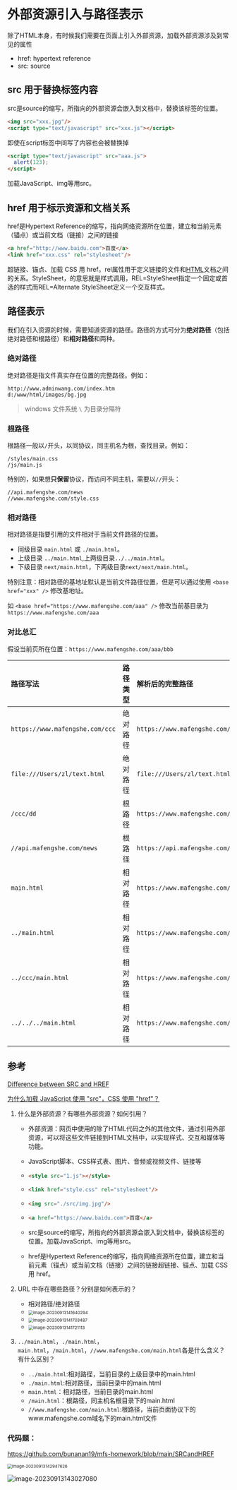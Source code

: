 # 外部资源引入与路径表示

除了HTML本身，有时候我们需要在页面上引入外部资源，加载外部资源涉及到常见的属性

- href: hypertext reference
- src: source

## src 用于替换标签内容

src是source的缩写，所指向的外部资源会嵌入到文档中，替换该标签的位置。

```html
<img src="xxx.jpg"/>
<script type="text/javascript" src="xxx.js"></script>
```

即使在script标签中间写了内容也会被替换掉

```html
<script type="text/javascript" src="aaa.js">
  alert(123);
</script>
```

加载JavaScript、img等用src。

## href 用于标示资源和文档关系

href是Hypertext Reference的缩写，指向网络资源所在位置，建立和当前元素（锚点）或当前文档（链接）之间的链接

```html
<a href="http://www.baidu.com">百度</a>
<link href="xxx.css" rel="stylesheet"/>
```

超链接、锚点、加载 CSS 用 href。rel属性用于定义链接的文件和[HTML](https://baike.baidu.com/item/HTML/97049?fromModule=lemma_inlink)文档之间的关系。StyleSheet，的意思就是样式调用，REL=StyleSheet指定一个固定或首选的样式而REL=Alternate StyleSheet定义一个交互样式。

## 路径表示

我们在引入资源的时候，需要知道资源的路径。路径的方式可分为**绝对路径**（包括绝对路径和根路径）和**相对路径**和两种。

### 绝对路径

绝对路径是指文件真实存在位置的完整路径。例如：

```
http://www.adminwang.com/index.htm
d:/www/html/images/bg.jpg
```

> windows 文件系统 `\` 为目录分隔符

### 根路径

根路径一般以`/`开头，以同协议，同主机名为根，查找目录。例如：

```
/styles/main.css
/js/main.js
```

特别的，如果想**只保留**协议，而访问不同主机，需要以`//`开头：

```
//api.mafengshe.com/news
//www.mafengshe.com/style.css
```

### 相对路径

相对路径是指要引用的文件相对于当前文件路径的位置。

- 同级目录 `main.html` 或 `./main.html`。
- 上级目录 `../main.html`,上两级目录`../../main.html`。
- 下级目录 `next/main.html`，下两级目录`next/next/main.html`。

特别注意：相对路径的基地址默认是当前文件路径位置，但是可以通过使用 `<base href="xxx" />` 修改基地址。

如 `<base href="https://www.mafengshe.com/aaa" />` 修改当前基目录为 `https://www.mafengshe.com/aaa`

### 对比总汇

假设当前页所在位置：`https://www.mafengshe.com/aaa/bbb`

| 路径写法                        | 路径类型 | 解析后的完整路径                          |
| :------------------------------ | :------- | :---------------------------------------- |
| `https://www.mafengshe.com/ccc` | 绝对路径 | `https://www.mafengshe.com/ccc`           |
| `file:///Users/zl/text.html`    | 绝对路径 | `file:///Users/zl/text.html`              |
| `/ccc/dd`                       | 根路径   | `https://www.mafengshe.com/ccc/dd`        |
| `//api.mafengshe.com/news`      | 根路径   | `https://api.mafengshe.com/news`          |
| `main.html`                     | 相对路径 | `https://www.mafengshe.com/aaa/main.html` |
| `../main.html`                  | 相对路径 | `https://www.mafengshe.com/main.html`     |
| `../ccc/main.html`              | 相对路径 | `https://www.mafengshe.com/ccc/main.html` |
| `../../../main.html`            | 相对路径 | `https://www.mafengshe.com/main.html`     |

## 参考

[Difference between SRC and HREF](http://stackoverflow.com/questions/3395359/difference-between-src-and-href)

[为什么加载 JavaScript 使用 "src"，CSS 使用 "href"？](http://www.zhihu.com/question/19708137)



1. 什么是外部资源？有哪些外部资源？如何引用？

   + 外部资源：网页中使用的除了HTML代码之外的其他文件，通过引用外部资源，可以将这些文件链接到HTML文档中，以实现样式、交互和媒体等功能。 

   + JavaScript脚本、CSS样式表、图片、音频或视频文件、链接等

   + ```html
     <style src="1.js"></style>
     ```

   + ```html
     <link href="style.css" rel="stylesheet"/>
     ```

   + ```html
     <img src="./src/img.jpg"/>
     ```

   + ```html
     <a href="https://www.baidu.com">百度</a>
     ```

   + src是source的缩写，所指向的外部资源会嵌入到文档中，替换该标签的位置。加载JavaScript、img等用src。

   + href是Hypertext Reference的缩写，指向网络资源所在位置，建立和当前元素（锚点）或当前文档（链接）之间的链接超链接、锚点、加载 CSS 用 href。

2. URL 中存在哪些路径？分别是如何表示的？

   + 相对路径/绝对路径
   + <img src="C:\Users\86153\AppData\Roaming\Typora\typora-user-images\image-20230913141640294.png" alt="image-20230913141640294" style="zoom:67%;" />
   + <img src="C:\Users\86153\AppData\Roaming\Typora\typora-user-images\image-20230913141703487.png" alt="image-20230913141703487" style="zoom:67%;" />
   + <img src="C:\Users\86153\AppData\Roaming\Typora\typora-user-images\image-20230913141721113.png" alt="image-20230913141721113" style="zoom:67%;" />

3. `../main.html`，`./main.html`，`main.html`，`/main.html`，`//www.mafengshe.com/main.html`各是什么含义？有什么区别？

   + ```../main.html```:相对路径，当前目录的上级目录中的main.html
   + ```./main.html```:相对路径，当前目录中的main.html
   + ```main.html```：相对路径，当前目录的main.html
   + ```/main.html```：根路径，同主机名根目录下的main.html
   + ```//www.mafengshe.com/main.html```:根路径，当前页面协议下的www.mafengshe.com域名下的main.html文件

### 代码题：

https://github.com/bunanan19/mfs-homework/blob/main/SRCandHREF

<img src="C:\Users\86153\AppData\Roaming\Typora\typora-user-images\image-20230913142947626.png" alt="image-20230913142947626" style="zoom:67%;" />

![image-20230913143027080](C:\Users\86153\AppData\Roaming\Typora\typora-user-images\image-20230913143027080.png)